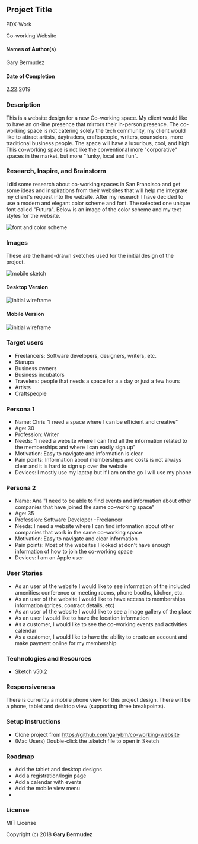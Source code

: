 ## Project Title
 PDX-Work

 Co-working Website

#### Names of Author(s)
Gary Bermudez
#### Date of Completion
2.22.2019

### Description

This is a website design for a new Co-working space. My client would like to have an on-line presence that mirrors their in-person presence. The co-working space is not catering solely the tech community, my client would like to attract artists, daytraders, craftspeople, writers, counselors, more traditional business people. The space will have a luxurious, cool, and high. This co-working space is not like the conventional more "corporative" spaces in the market, but more "funky, local and fun".
### Research, Inspire, and Brainstorm
I did some research about co-working spaces in San Francisco and get some ideas and inspirations from their websites that will help me integrate my client's request into the website. After my research I have decided to use a modern and elegant color scheme and font. The selected one unique font called "Futura". Below is an image of the color scheme and my text styles for the website.

![font and color scheme](img/colors-fonts.png)

### Images

These are the hand-drawn sketches used for the initial design of the project.

![mobile sketch](src/assets/images/mobile-sketch.jpg)

#### Desktop Version
![initial wireframe](src/assets/images/homepage-desktop.jpg)

#### Mobile Version
![initial wireframe](src/assets/images/homepage-mobile.jpg)



### Target users

* Freelancers: Software developers, designers, writers, etc.
* Starups
* Business owners
* Business incubators
* Travelers: people that needs a space for a a day or just a few hours
* Artists
* Craftspeople


### Persona 1

* Name: Chris "I need a space where I can be efficient and creative"
* Age: 30
* Profession: Writer
* Needs: "I need a website where I can find all the information related to the memberships and where I can easily sign up"
* Motivation: Easy to navigate and information is clear
* Pain points: Information about memberships and costs is not always clear and it is hard to sign up over the website
* Devices: I mostly use my laptop but if I am on the go I will use my phone


### Persona 2
* Name: Ana "I need to be able to find events and information about other companies that have joined the same co-working space"
* Age: 35
* Profession: Software Developer -Freelancer
* Needs: I need a website where I can find information about other companies that work in the same co-working space
* Motivation: Easy to navigate and clear information
* Pain points: Most of the websites I looked at don't have enough information of how to join the co-working space
* Devices: I am an Apple user



### User Stories
* As an user of the website I would like to see information of the included amenities: conference or meeting rooms, phone booths, kitchen, etc.
* As an user of the website I would like to have access to memberships information (prices, contract details, etc)
* As an user of the website I would like to see a image gallery of the place
* As an user I would like to have the location information
* As a customer, I would like to see the co-working events and activities calendar
* As a customer, I would like to have the ability to create an account and make payment online for my membership


### Technologies and Resources

* Sketch v50.2

### Responsiveness

There is currently a mobile phone view for this project design. There will be a phone, tablet and desktop view (supporting three breakpoints).

### Setup Instructions

* Clone project from https://github.com/garybm/co-working-website
* (Mac Users) Double-click the .sketch file to open in Sketch


### Roadmap

* Add the tablet and desktop designs
* Add a registration/login page
* Add a calendar with events
* Add the mobile view menu
*


### License

MIT License

Copyright (c) 2018 **Gary Bermudez**
